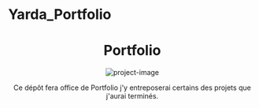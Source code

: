 # Yarda_Portfolio
<h1 align="center" id="title">Portfolio</h1>

<p align="center"><img src="https://cdn.discordapp.com/attachments/1225807874337411115/1248585216025694208/LinkTodin_2.png?ex=66643319&amp;is=6662e199&amp;hm=f6461c0ba8380028dbe90e6aa14df889534aee4f7ac7a6d63e62a6d7b92e1603&amp;" alt="project-image"></p>

<div style="text-align: center;">
    <p id="description">Ce dépôt fera office de Portfolio j'y entreposerai certains des projets que j'aurai terminés.</p>
</div>
